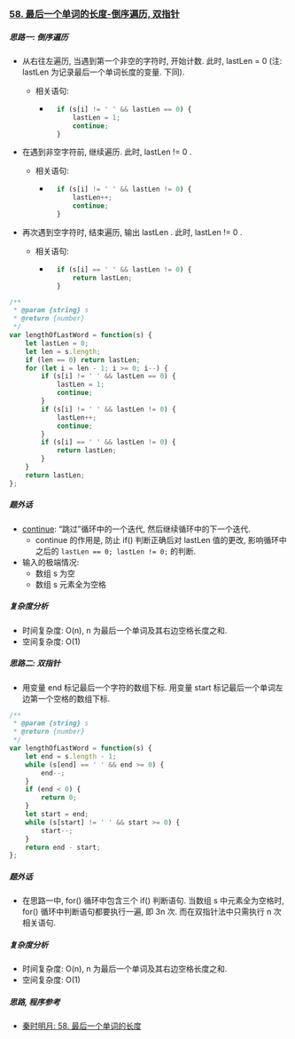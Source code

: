 ### [58. 最后一个单词的长度-倒序遍历, 双指针](https://leetcode-cn.com/problems/length-of-last-word/)

##### 思路一: 倒序遍历

* 从右往左遍历, 当遇到第一个非空的字符时, 开始计数. 此时, lastLen = 0 (注: lastLen 为记录最后一个单词长度的变量. 下同).

    * 相关语句:

        * ```javascript
            if (s[i] != ' ' && lastLen == 0) {
                lastLen = 1;
                continue;
            }
            ```

* 在遇到非空字符前, 继续遍历. 此时, lastLen != 0 .

    * 相关语句:

        * ```javascript
            if (s[i] != ' ' && lastLen != 0) {
                lastLen++;
                continue;
            }
            ```

* 再次遇到空字符时, 结束遍历, 输出 lastLen . 此时, lastLen != 0 .

    * 相关语句:

        * ```javascript
            if (s[i] == ' ' && lastLen != 0) {
                return lastLen;
            }
            ```



```javascript
/**
 * @param {string} s
 * @return {number}
 */
var lengthOfLastWord = function(s) {
    let lastLen = 0;
    let len = s.length;
    if (len == 0) return lastLen;
    for (let i = len - 1; i >= 0; i--) {
        if (s[i] != ' ' && lastLen == 0) {
            lastLen = 1;
            continue;
        }
        if (s[i] != ' ' && lastLen != 0) {
            lastLen++;
            continue;
        }
        if (s[i] == ' ' && lastLen != 0) {
            return lastLen;
        }
    }
    return lastLen;
};
```



##### 题外话

* [continue](https://www.w3school.com.cn/js/js_break.asp): “跳过”循环中的一个迭代, 然后继续循环中的下一个迭代.
    * continue 的作用是, 防止 if() 判断正确后对 lastLen 值的更改, 影响循环中之后的 `lastLen == 0; lastLen != 0;` 的判断.
* 输入的极端情况:
    * 数组 s 为空
    * 数组 s 元素全为空格



##### 复杂度分析

* 时间复杂度: O(n), n 为最后一个单词及其右边空格长度之和. 
* 空间复杂度: O(1)



##### 思路二: 双指针

* 用变量 end 标记最后一个字符的数组下标. 用变量 start 标记最后一个单词左边第一个空格的数组下标.



```javascript
/**
 * @param {string} s
 * @return {number}
 */
var lengthOfLastWord = function(s) {
    let end = s.length - 1;
    while (s[end] == ' ' && end >= 0) {
        end--;
    }
    if (end < 0) {
        return 0;
    }
    let start = end;
    while (s[start] != ' ' && start >= 0) {
        start--;
    }
    return end - start;
};
```



##### 题外话

* 在思路一中, for() 循环中包含三个 if() 判断语句. 当数组 s 中元素全为空格时, for() 循环中判断语句都要执行一遍, 即 3n 次. 而在双指针法中只需执行 n 次相关语句.



##### 复杂度分析

* 时间复杂度: O(n), n 为最后一个单词及其右边空格长度之和.
* 空间复杂度: O(1)



##### 思路, 程序参考

* [秦时明月: 58. 最后一个单词的长度](https://leetcode-cn.com/problems/length-of-last-word/solution/58-zui-hou-yi-ge-dan-ci-de-chang-du-by-alexer-660/)